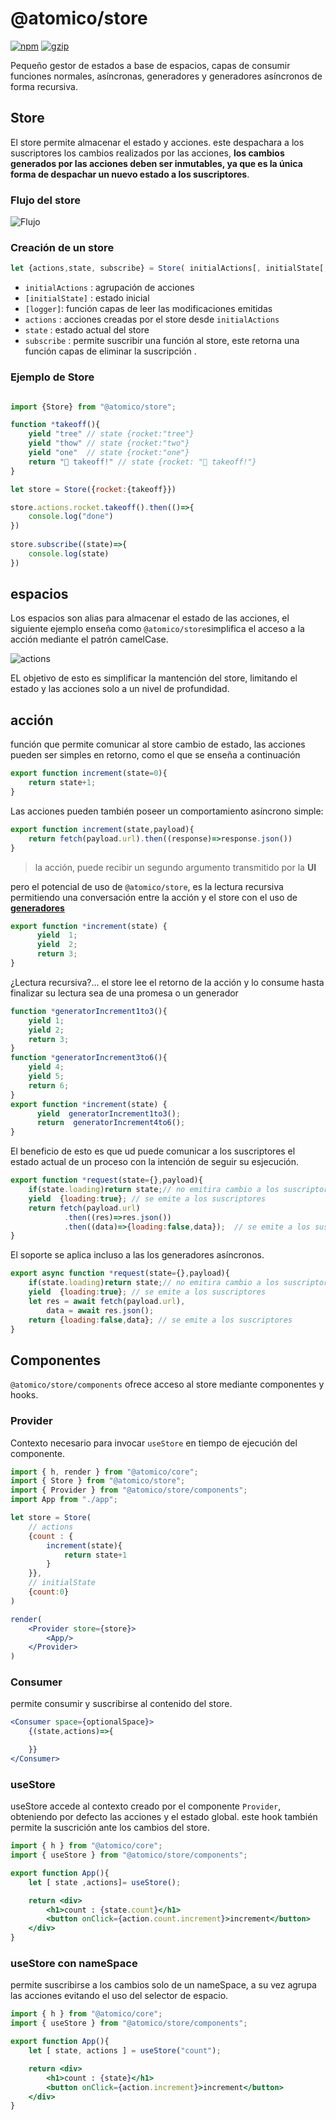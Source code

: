 # @atomico/store

[![npm](https://badgen.net/npm/v/@atomico/store)](http://npmjs.com/@atomico/store)
[![gzip](https://badgen.net/bundlephobia/minzip/@atomico/store)](https://bundlephobia.com/result?p=@atomico/store)

Pequeño gestor de estados  a base de espacios, capas de consumir funciones normales, asíncronas, generadores y generadores asíncronos de forma recursiva.

## Store

El store permite almacenar el estado y acciones. este despachara a los suscriptores los cambios realizados por las acciones, **los cambios generados por las acciones deben ser inmutables, ya que es la única forma de despachar un nuevo estado a los suscriptores**.

### Flujo del store

![Flujo](../../assets/flow.png)

### Creación de un store

```js
let {actions,state, subscribe} = Store( initialActions[, initialState[, logger]]);
```

- `initialActions` : agrupación de acciones
- `[initialState]` : estado inicial
- `[logger]`: función capas de leer las modificaciones emitidas 
- `actions` : acciones creadas por el store desde `initialActions`
- `state` : estado actual del store
- `subscribe` : permite suscribir una función al store, este retorna una función capas de eliminar la suscripción .

### Ejemplo de Store

```js

import {Store} from "@atomico/store";

function *takeoff(){
    yield "tree" // state {rocket:"tree"}
    yield "thow" // state {rocket:"two"}
    yield "one"  // state {rocket:"one"}
    return "🚀 takeoff!" // state {rocket: "🚀 takeoff!"}
}

let store = Store({rocket:{takeoff}})

store.actions.rocket.takeoff().then(()=>{
    console.log("done")
})
    
store.subscribe((state)=>{
    console.log(state) 
})

```

## espacios

Los espacios son alias para almacenar el estado de las acciones, el siguiente ejemplo enseña como `@atomico/store`simplifica el acceso a la acción mediante el patrón camelCase.

![actions](../../assets/actions.png)

EL objetivo de esto es simplificar la mantención del store, limitando el estado y las acciones solo a un nivel de profundidad.

## acción

función que permite comunicar al store cambio de estado, las acciones pueden ser simples en retorno, como el que se enseña a continuación

```js
export function increment(state=0){
    return state+1;
}
```

Las acciones pueden también poseer un comportamiento asíncrono simple:

```js
export function increment(state,payload){
    return fetch(payload.url).then((response)=>response.json())
}
```

> la acción, puede recibir un segundo argumento transmitido por la **UI** 

pero el potencial de uso de `@atomico/store`, es la lectura recursiva permitiendo una conversación entre la acción y el store con el uso de [**generadores**](https://developer.mozilla.org/es/docs/Web/JavaScript/Referencia/Objetos_globales/Generador)

```js
export function *increment(state) { 
	  yield  1;
	  yield  2;
	  return 3;
}
```

¿Lectura recursiva?... el store lee el retorno de la acción y lo consume hasta finalizar su lectura sea de una promesa o un generador

```js
function *generatorIncrement1to3(){
    yield 1;
    yield 2;
    return 3;
}
function *generatorIncrement3to6(){
    yield 4;
    yield 5;
    return 6;
}
export function *increment(state) { 
	  yield  generatorIncrement1to3();
	  return  generatorIncrement4to6();
}
```

El beneficio de esto es que ud puede comunicar a los suscriptores el estado actual de un proceso con la intención de seguir su esjecución.

```js
export function *request(state={},payload){
    if(state.loading)return state;// no emitira cambio a los suscriptores
    yield  {loading:true}; // se emite a los suscriptores
    return fetch(payload.url)
    		.then((res)=>res.json())
    		.then((data)=>{loading:false,data});  // se emite a los suscriptores
}
```

El soporte se aplica incluso a las los generadores asíncronos.

```js
export async function *request(state={},payload){
    if(state.loading)return state;// no emitira cambio a los suscriptores
    yield  {loading:true}; // se emite a los suscriptores
    let res = await fetch(payload.url),
        data = await res.json();
    return {loading:false,data}; // se emite a los suscriptores
} 
```
## Componentes

`@atomico/store/components` ofrece acceso al store mediante componentes y hooks.

### Provider

Contexto necesario para invocar `useStore` en tiempo de ejecución del componente.

```jsx
import { h, render } from "@atomico/core";
import { Store } from "@atomico/store";
import { Provider } from "@atomico/store/components";
import App from "./app";

let store = Store(
    // actions
    {count : {
        increment(state){
            return state+1
        }
    }},
    // initialState
    {count:0}
)

render(
    <Provider store={store}>
        <App/>
    </Provider>
)
```

### Consumer

permite consumir y suscribirse al contenido del store.

```jsx
<Consumer space={optionalSpace}>
    {(state,actions)=>{

    }}
</Consumer>
```

### useStore

useStore accede al contexto creado por el componente `Provider`, obteniendo por defecto las acciones y el estado global. este hook también permite la suscrición ante los cambios del store.

```jsx
import { h } from "@atomico/core";
import { useStore } from "@atomico/store/components";

export function App(){
    let [ state ,actions]= useStore();

    return <div>
        <h1>count : {state.count}</h1>
        <button onClick={action.count.increment}>increment</button>  
    </div>
}
```

### useStore con nameSpace

permite suscribirse a los cambios solo de un nameSpace, a su vez agrupa las acciones evitando el uso del selector de espacio.

```jsx
import { h } from "@atomico/core";
import { useStore } from "@atomico/store/components";

export function App(){
    let [ state, actions ] = useStore("count");

    return <div>
        <h1>count : {state}</h1>
        <button onClick={action.increment}>increment</button>  
    </div>
}
```